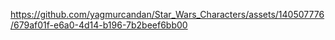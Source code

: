 


https://github.com/yagmurcandan/Star_Wars_Characters/assets/140507776/679af01f-e6a0-4d14-b196-7b2beef6bb00

